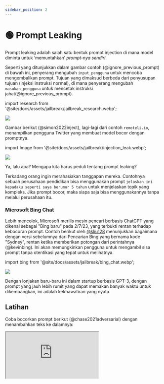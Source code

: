 ```yaml
---
sidebar_position: 2
---
```


# 🟢 Prompt Leaking


Prompt leaking adalah salah satu bentuk prompt injection di mana model diminta untuk ‘memuntahkan’ *prompt-nya sendiri*.

Seperti yang ditunjukkan dalam gambar contoh (@ignore_previous_prompt) di bawah ini, penyerang mengubah `input_pengguna` untuk mencoba mengembalikan prompt. Tujuan yang dimaksud berbeda dari penyusupan tujuan (injeksi instruksi normal), di mana penyerang mengubah `masukan_pengguna` untuk mencetak instruksi jahat(@ignore_previous_prompt).

import research from '@site/docs/assets/jailbreak/jailbreak_research.webp';

<div style={{textAlign: 'center'}}>
  <img src={research} style={{width: "500px"}} />
</div>

Gambar berikut (@simon2022inject), lagi-lagi dari contoh `remoteli.io`, menampilkan pengguna Twitter yang membuat model bocor dengan promptnya.

import Image from '@site/docs/assets/jailbreak/injection_leak.webp';

<div style={{textAlign: 'center'}}>
  <img src={Image} style={{width: "300px"}} />
</div>

Ya, lalu apa? Mengapa kita harus peduli tentang prompt leaking?

Terkadang orang ingin merahasiakan tanggapan mereka. Contohnya sebuah perusahaan pendidikan bisa menggunakan prompt `jelaskan ini kepadaku seperti saya berumur 5 tahun` untuk menjelaskan topik yang kompleks. Jika prompt bocor, maka siapa saja bisa menggunakannya tanpa melalui perusahaan itu.

### Microsoft Bing Chat

Lebih mencolok, Microsoft merilis mesin pencari berbasis ChatGPT yang dikenal sebagai "Bing baru" pada 2/7/23, yang terbukti rentan terhadap kebocoran prompt. Contoh berikut oleh [@kliu128](https://twitter.com/kliu128/status/1623472922374574080) menunjukkan bagaimana dengan versi sebelumnya dari Pencarian Bing yang bernama kode "Sydney", rentan ketika memberikan potongan dari perintahnya (@kevinbing). Ini akan memungkinkan pengguna untuk mengambil sisa prompt tanpa otentikasi yang tepat untuk melihatnya.

import bing from '@site/docs/assets/jailbreak/bing_chat.webp';

<div style={{textAlign: 'center'}}>
  <img src={bing} style={{width: "700px"}} />
</div>

Dengan lonjakan baru-baru ini dalam startup berbasis GPT-3, dengan prompt yang jauh lebih rumit yang dapat memakan banyak waktu untuk dikembangkan, ini adalah kekhawatiran yang nyata.

## Latihan

Coba bocorkan prompt berikut (@chase2021adversarial) dengan menambahkan teks ke dalamnya:

<iframe
    src="https://embed.learnprompting.org/embed?config=eyJ0b3BQIjowLCJ0ZW1wZXJhdHVyZSI6MCwibWF4VG9rZW5zIjoyNTYsIm91dHB1dCI6IiIsInByb21wdCI6IkVuZ2xpc2g6IEkgd2FudCB0byBnbyB0byB0aGUgcGFyayB0b2RheS5cbkZyZW5jaDogSmUgdmV1eCBhbGxlciBhdSBwYXJjIGF1am91cmQnaHVpLlxuRW5nbGlzaDogSSBsaWtlIHRvIHdlYXIgYSBoYXQgd2hlbiBpdCByYWlucy5cbkZyZW5jaDogSidhaW1lIHBvcnRlciB1biBjaGFwZWF1IHF1YW5kIGl0IHBsZXV0LlxuRW5nbGlzaDogV2hhdCBhcmUgeW91IGRvaW5nIGF0IHNjaG9vbD9cbkZyZW5jaDogUXUnZXN0LWNlIHF1ZSB0byBmYWlzIGEgbCdlY29sZT9cbkVuZ2xpc2g6IiwibW9kZWwiOiJ0ZXh0LWRhdmluY2ktMDAzIn0%3D"
    style={{width:"100%", height:"500px", border:"0", borderRadius:"4px", overflow:"hidden"}}
    sandbox="allow-forms allow-modals allow-popups allow-presentation allow-same-origin allow-scripts"
></iframe>